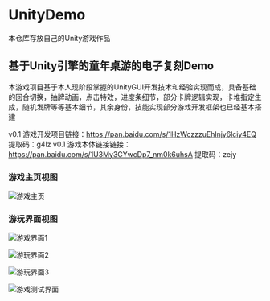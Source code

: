 # UnityDemo
本仓库存放自己的Unity游戏作品

## 基于Unity引擎的童年桌游的电子复刻Demo
本游戏项目基于本人现阶段掌握的UnityGUI开发技术和经验实现而成，具备基础的回合切换，抽牌动画，点击特效，进度条细节，部分卡牌逻辑实现，卡堆指定生成，随机发牌等等基本细节，其余身份，技能实现部分游戏开发框架也已经基本搭建

v0.1 游戏开发项目链接：https://pan.baidu.com/s/1HzWczzzuEhlnjy6lciy4EQ 
提取码：g4lz
v0.1 游戏本体链接链接：https://pan.baidu.com/s/1U3My3CYwcDp7_nm0k6uhsA 
提取码：zejy

### 游戏主页视图 
![游戏主页](https://github.com/w159014462z/UnityDemo/assets/75423856/c276b515-3a8d-4432-b448-c06a01859ad2)

### 游玩界面视图
![游戏界面1](https://github.com/w159014462z/UnityDemo/assets/75423856/3c216de2-7055-42b1-8da1-b8ca2f37fe21)

![游玩界面2](https://github.com/w159014462z/UnityDemo/assets/75423856/fa61fb24-6fa1-4891-a233-aa9a841d0f51)

![游玩界面3](https://github.com/w159014462z/UnityDemo/assets/75423856/17a3fe3f-a08a-4e95-aed9-d4a415a74c34)

![游戏测试界面](https://github.com/w159014462z/UnityDemo/assets/75423856/aa10dab9-1b4a-4f96-be4e-290d4f0a6adb)
